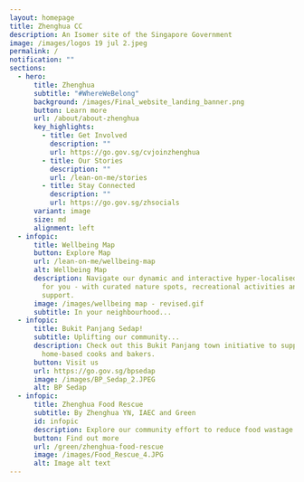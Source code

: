 ```yaml
---
layout: homepage
title: Zhenghua CC
description: An Isomer site of the Singapore Government
image: /images/logos 19 jul 2.jpeg
permalink: /
notification: ""
sections:
  - hero:
      title: Zhenghua
      subtitle: "#WhereWeBelong"
      background: /images/Final_website_landing_banner.png
      button: Learn more
      url: /about/about-zhenghua
      key_highlights:
        - title: Get Involved
          description: ""
          url: https://go.gov.sg/cvjoinzhenghua
        - title: Our Stories
          description: ""
          url: /lean-on-me/stories
        - title: Stay Connected
          description: ""
          url: https://go.gov.sg/zhsocials
      variant: image
      size: md
      alignment: left
  - infopic:
      title: Wellbeing Map
      button: Explore Map
      url: /lean-on-me/wellbeing-map
      alt: Wellbeing Map
      description: Navigate our dynamic and interactive hyper-localised map made just
        for you - with curated nature spots, recreational activities and local
        support.
      image: /images/wellbeing map - revised.gif
      subtitle: In your neighbourhood...
  - infopic:
      title: Bukit Panjang Sedap!
      subtitle: Uplifting our community...
      description: Check out this Bukit Panjang town initiative to support our
        home-based cooks and bakers.
      button: Visit us
      url: https://go.gov.sg/bpsedap
      image: /images/BP_Sedap_2.JPEG
      alt: BP Sedap
  - infopic:
      title: Zhenghua Food Rescue
      subtitle: By Zhenghua YN, IAEC and Green
      id: infopic
      description: Explore our community effort to reduce food wastage.
      button: Find out more
      url: /green/zhenghua-food-rescue
      image: /images/Food_Rescue_4.JPG
      alt: Image alt text
---
```


